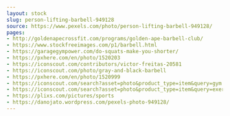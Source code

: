 ```yaml
---
layout: stock
slug: person-lifting-barbell-949128
source: https://www.pexels.com/photo/person-lifting-barbell-949128/
pages:
- http://goldenapecrossfit.com/programs/golden-ape-barbell-club/
- https://www.stockfreeimages.com/p1/barbell.html
- https://garagegympower.com/do-squats-make-you-shorter/
- https://pxhere.com/en/photo/1520203
- https://iconscout.com/contributors/victor-freitas-20581
- https://iconscout.com/photo/gray-and-black-barbell
- https://pxhere.com/en/photo/1520999
- https://iconscout.com/search?asset=photo&product_type=item&query=gym
- https://iconscout.com/search?asset=photo&product_type=item&query=exercise&sort=popular
- https://plixs.com/pictures/sports
- https://danojato.wordpress.com/pexels-photo-949128/
---
```

